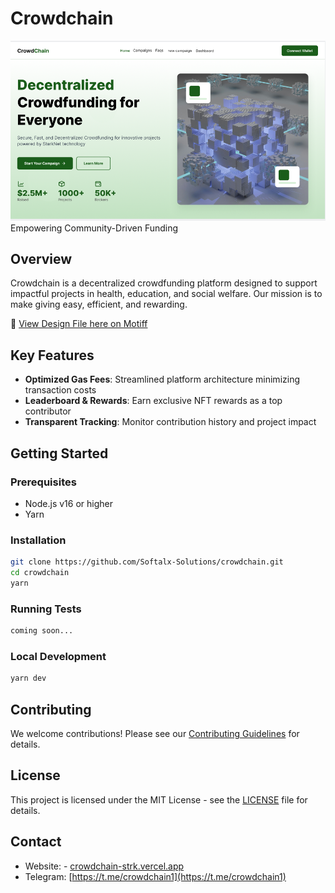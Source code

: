 # Crowdchain

![Crowdchain Cover Image](crowdch.png)
Empowering Community-Driven Funding

## Overview

Crowdchain is a decentralized crowdfunding platform designed to support impactful projects in health, education, and social welfare. Our mission is to make giving easy, efficient, and rewarding.

🎨 [View Design File here on Motiff](https://motiff.com/file/isWQKewamSceMYm8TXkUz6W?nodeId=0%3A1&type=design "crowdchain")

## Key Features

- **Optimized Gas Fees**: Streamlined platform architecture minimizing transaction costs
- **Leaderboard & Rewards**: Earn exclusive NFT rewards as a top contributor
- **Transparent Tracking**: Monitor contribution history and project impact

## Getting Started

### Prerequisites

- Node.js v16 or higher
- Yarn

### Installation

```bash
git clone https://github.com/Softalx-Solutions/crowdchain.git
cd crowdchain
yarn
```

### Running Tests

```bash
coming soon...
```

### Local Development

```bash
yarn dev

```

## Contributing

We welcome contributions! Please see our [Contributing Guidelines](CONTRIBUTING.md) for details.

## License

This project is licensed under the MIT License - see the [LICENSE](LICENSE) file for details.

## Contact

- Website: - [crowdchain-strk.vercel.app](crowdchain-strk.vercel.app)
- Telegram: [https://t.me/crowdchain1](https://t.me/crowdchain1)
